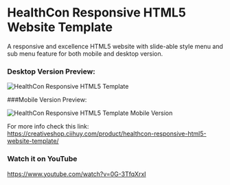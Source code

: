 # HealthCon Responsive HTML5 Website Template
A responsive and excellence HTML5 website with slide-able style menu and sub menu feature for both mobile and desktop version.

### Desktop Version Preview:

![HealthCon Responsive HTML5 Template](https://creativeshop.ciihuy.com/wp-content/uploads/2020/02/Desktop-Version-HealtChon-Responsive-HTML5-Website-Template-from-Ciihuy-Creative-Store.jpg)

###Mobile Version Preview: 

![HealthCon Responsive HTML5 Template Mobile Version](https://creativeshop.ciihuy.com/wp-content/uploads/2020/02/Mobile-Version-HealtChon-Responsive-HTML5-Website-Template-from-Ciihuy-Creative-Store-1.png)

For more info check this link: https://creativeshop.ciihuy.com/product/healthcon-responsive-html5-website-template/

### Watch it on YouTube
https://www.youtube.com/watch?v=0G-3TfqXrxI
